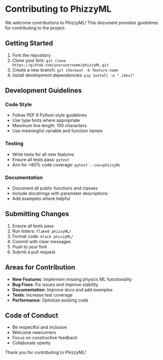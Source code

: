 # Contributing to PhizzyML

We welcome contributions to PhizzyML! This document provides guidelines for contributing to the project.

## Getting Started

1. Fork the repository
2. Clone your fork: `git clone https://github.com/yourusername/phizzyML.git`
3. Create a new branch: `git checkout -b feature-name`
4. Install development dependencies: `pip install -e ".[dev]"`

## Development Guidelines

### Code Style
- Follow PEP 8 Python style guidelines
- Use type hints where appropriate
- Maximum line length: 100 characters
- Use meaningful variable and function names

### Testing
- Write tests for all new features
- Ensure all tests pass: `pytest`
- Aim for >80% code coverage: `pytest --cov=phizzyML`

### Documentation
- Document all public functions and classes
- Include docstrings with parameter descriptions
- Add examples where helpful

## Submitting Changes

1. Ensure all tests pass
2. Run linters: `flake8 phizzyML/`
3. Format code: `black phizzyML/`
4. Commit with clear messages
5. Push to your fork
6. Submit a pull request

## Areas for Contribution

- **New Features**: Implement missing physics ML functionality
- **Bug Fixes**: Fix issues and improve stability
- **Documentation**: Improve docs and add examples
- **Tests**: Increase test coverage
- **Performance**: Optimize existing code

## Code of Conduct

- Be respectful and inclusive
- Welcome newcomers
- Focus on constructive feedback
- Collaborate openly

Thank you for contributing to PhizzyML!